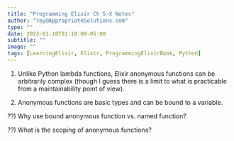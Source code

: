 ```yaml
---
title: "Programming Elixir Ch 5-X Notes"
author: "ray@AppropriateSolutions.com"
type: ""
date: 2023-01-10T01:10:00-05:00
subtitle: ""
image: ""
tags: [LearningElixir, Elixir, ProgrammingElixirBook, Python]
---
```


1) Unlike Python lambda functions, Elixir anonymous functions can be arbitrarily complex
(though I guess there is a limit to what is practicable from a maintainability point of view).

2) Anonymous functions are basic types and can be bound to a variable.

??) Why use bound anonymous function vs. named function?

??) What is the scoping of anonymous functions?
